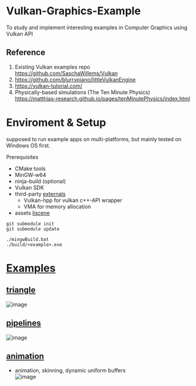 # Vulkan-Graphics-Example
To study and implement interesting examples in Computer Graphics using Vulkan API

## Reference
1. Existing Vulkan examples repo  
    https://github.com/SaschaWillems/Vulkan
2. https://github.com/blurrypiano/littleVulkanEngine
3. https://vulkan-tutorial.com/
4. Physically-based simulations (The Ten Minute Physics)  
    https://matthias-research.github.io/pages/tenMinutePhysics/index.html

# Enviroment & Setup

supposed to run example apps on multi-platforms, but mainly tested on Windows OS first.

Prerequisites
- CMake tools
- MinGW-w64
- ninja-build (optional)
- Vulkan SDK
- third-party [externals](external)
  - Vulkan-hpp  for  vulkan c++-API wrapper
  - VMA for memory allocation
- assets [liscene](assets)

```
git submodule init
git submodule update

./mingwBuild.bat
./build/<example>.exe
```

# [Examples](src/examples)

## [triangle](src/examples/triangle)
![image](https://github.com/keechang-choi/Vulkan-Graphics-Example/assets/49244613/184f2e34-0c22-4939-ae92-c2fc3c03a88e)

## [pipelines](src/examples/pipelines)
![image](https://github.com/keechang-choi/Vulkan-Graphics-Example/assets/49244613/cd856a55-5888-4852-bcea-a8c16b5c772e)

## [animation](src/examples/animation)
- animation, skinning, dynamic uniform buffers  
![image](https://github.com/keechang-choi/Vulkan-Graphics-Example/assets/49244613/3dbcdfbf-a977-4924-969f-3087a8875882)


